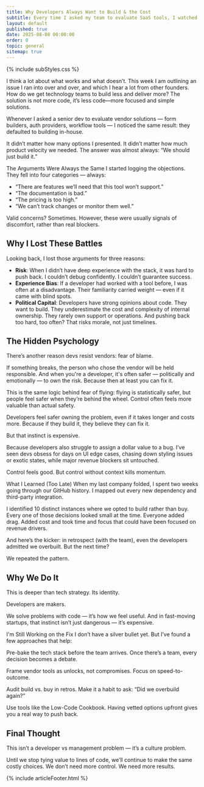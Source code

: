 ```yaml
---
title: Why Developers Always Want to Build & the Cost
subtitle: Every time I asked my team to evaluate SaaS tools, I watched the same thing happen. A predictable resistance. A build-first mindset. And over time, I realized: it wasn’t just bias — it was culture.
layout: default
published: true
date: 2025-08-08 00:00:00
order: 0
topic: general
sitemap: true
---
```


{% include subStyles.css %}

I think a lot about what works and what doesn’t. This week I am outlining an issue I ran into over and over, and which I hear a lot from other founders. How do we get technology teams to build less and deliver more? The solution is not more code, it’s less code—more focused and simple solutions.

Whenever I asked a senior dev to evaluate vendor solutions — form builders, auth providers, workflow tools — I noticed the same result: they defaulted to building in-house.

It didn’t matter how many options I presented. It didn’t matter how much product velocity we needed. The answer was almost always: “We should just build it.”

The Arguments Were Always the Same
I started logging the objections. They fell into four categories — always:

- “There are features we’ll need that this tool won’t support.”
- “The documentation is bad.”
- “The pricing is too high.”
- “We can’t track changes or monitor them well.”

Valid concerns? Sometimes. However, these were usually signals of discomfort, rather than real blockers.

## Why I Lost These Battles
Looking back, I lost those arguments for three reasons:

- __Risk__: When I didn’t have deep experience with the stack, it was hard to push back. I couldn’t debug confidently. I couldn’t guarantee success.
- __Experience Bias__: If a developer had worked with a tool before, I was often at a disadvantage. Their familiarity carried weight — even if it came with blind spots.
- __Political Capital__: Developers have strong opinions about code. They want to build. They underestimate the cost and complexity of internal ownership. They rarely own support or operations. And pushing back too hard, too often? That risks morale, not just timelines.

## The Hidden Psychology
There’s another reason devs resist vendors: fear of blame.

If something breaks, the person who chose the vendor will be held responsible. And when you're a developer, it's often safer — politically and emotionally — to own the risk. Because then at least you can fix it.

This is the same logic behind fear of flying: flying is statistically safer, but people feel safer when they’re behind the wheel. Control often feels more valuable than actual safety.

Developers feel safer owning the problem, even if it takes longer and costs more. Because if they build it, they believe they can fix it.

But that instinct is expensive.

Because developers also struggle to assign a dollar value to a bug. I’ve seen devs obsess for days on UI edge cases, chasing down styling issues or exotic states, while major revenue blockers sit untouched.

Control feels good. But control without context kills momentum.

What I Learned (Too Late)
When my last company folded, I spent two weeks going through our GitHub history. I mapped out every new dependency and third-party integration.

I identified 10 distinct instances where we opted to build rather than buy. Every one of those decisions looked small at the time. Everyone added drag. Added cost and took time and focus that could have been focused on revenue drivers.

And here’s the kicker: in retrospect (with the team), even the developers admitted we overbuilt. But the next time?

We repeated the pattern.

## Why We Do It
This is deeper than tech strategy. Its identity.

Developers are makers.

We solve problems with code — it’s how we feel useful. And in fast-moving startups, that instinct isn’t just dangerous — it’s expensive.

I'm Still Working on the Fix
I don’t have a silver bullet yet. But I’ve found a few approaches that help:

Pre-bake the tech stack before the team arrives. Once there’s a team, every decision becomes a debate.

Frame vendor tools as unlocks, not compromises. Focus on speed-to-outcome.

Audit build vs. buy in retros. Make it a habit to ask: “Did we overbuild again?”

Use tools like the Low-Code Cookbook. Having vetted options upfront gives you a real way to push back.

## Final Thought
This isn’t a developer vs management problem — it’s a culture problem.

Until we stop tying value to lines of code, we’ll continue to make the same costly choices. We don’t need more control. We need more results.

{% include articleFooter.html %}
